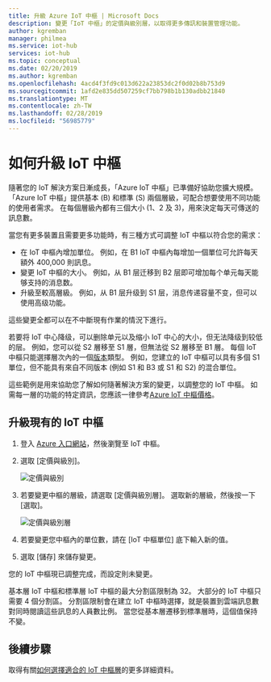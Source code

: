 ```yaml
---
title: 升級 Azure IoT 中樞 | Microsoft Docs
description: 變更「IoT 中樞」的定價與級別層，以取得更多傳訊和裝置管理功能。
author: kgremban
manager: philmea
ms.service: iot-hub
services: iot-hub
ms.topic: conceptual
ms.date: 02/20/2019
ms.author: kgremban
ms.openlocfilehash: 4acd4f3fd9c013d622a23853dc2f0d02b8b753d9
ms.sourcegitcommit: 1afd2e835dd507259cf7bb798b1b130adbb21840
ms.translationtype: MT
ms.contentlocale: zh-TW
ms.lasthandoff: 02/28/2019
ms.locfileid: "56985779"
---
```

# <a name="how-to-upgrade-your-iot-hub"></a>如何升級 IoT 中樞

隨著您的 IoT 解決方案日漸成長，「Azure IoT 中樞」已準備好協助您擴大規模。 「Azure IoT 中樞」提供基本 (B) 和標準 (S) 兩個層級，可配合想要使用不同功能的使用者需求。 在每個層級內都有三個大小 (1、2 及 3)，用來決定每天可傳送的訊息數。 

當您有更多裝置且需要更多功能時，有三種方式可調整 IoT 中樞以符合您的需求：

* 在 IoT 中樞內增加單位。 例如，在 B1 IoT 中樞內每增加一個單位可允許每天額外 400,000 則訊息。 
* 變更 IoT 中樞的大小。 例如，从 B1 层迁移到 B2 层即可增加每个单元每天能够支持的消息数。
* 升級至較高層級。 例如，从 B1 层升级到 S1 层，消息传递容量不变，但可以使用高级功能。

這些變更全都可以在不中斷現有作業的情況下進行。

若要将 IoT 中心降级，可以删除单元以及缩小 IoT 中心的大小，但无法降级到较低的层。 例如，您可以從 S2 層移至 S1 層，但無法從 S2 層移至 B1 層。 每個 IoT 中樞只能選擇層次內的一個[版本](https://azure.microsoft.com/pricing/details/iot-hub/)類型。 例如，您建立的 IoT 中樞可以具有多個 S1 單位，但不能具有來自不同版本 (例如 S1 和 B3 或 S1 和 S2) 的混合單位。

這些範例是用來協助您了解如何隨著解決方案的變更，以調整您的 IoT 中樞。 如需每一層的功能的特定資訊，您應該一律參考[Azure IoT 中樞價格](https://azure.microsoft.com/pricing/details/iot-hub/)。 

## <a name="upgrade-your-existing-iot-hub"></a>升級現有的 IoT 中樞 

1. 登入 [Azure 入口網站](https://portal.azure.com/)，然後瀏覽至 IoT 中樞。 
2. 選取 [定價與級別]。 

   ![定價與級別](./media/iot-hub-upgrade/pricing-scale.png)

3. 若要變更中樞的層級，請選取 [定價與級別層]。 選取新的層級，然後按一下 [選取]。

   ![定價與級別層](./media/iot-hub-upgrade/select-tier.png)

4. 若要變更您中樞內的單位數，請在 [IoT 中樞單位] 底下輸入新的值。 
5. 選取 [儲存] 來儲存變更。 

您的 IoT 中樞現已調整完成，而設定則未變更。 

基本層 IoT 中樞和標準層 IoT 中樞的最大分割區限制為 32。 大部分的 IoT 中樞只需要 4 個分割區。 分割區限制會在建立 IoT 中樞時選擇，就是裝置到雲端訊息數對同時閱讀這些訊息的人員數比例。 當您從基本層遷移到標準層時，這個值保持不變。 

## <a name="next-steps"></a>後續步驟

取得有關[如何選擇適合的 IoT 中樞層](iot-hub-scaling.md)的更多詳細資料。 

